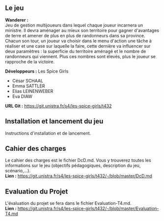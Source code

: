 ## Le jeu

**Wanderer :** <br>
Jeu de gestion multijoueurs dans lequel chaque joueur incarnera un ministre. Il devra aménager au mieux son territoire pour gagner d'avantages de terre et amener de plus en plus de randonneurs dans sa province. <br>
Chacun son tour, un joueur va choisir dans le menu d'action une tâche à réaliser et une case sur laquelle la faire, cette dernière va influencer sur deux paramètres : la superficie du territoire aménagé et le nombre de randonneurs qui viennent. Plus ces nombres sont élevés, plus le joueur se rapproche de la victoire.

**Développeurs :** Les Spice Girls 
- César SCHAAL
- Emma SATTLER
- Elias LEINENWEBER
- Eva DIAW

**URL Git :** https://git.unistra.fr/s4/les-spice-girls/t432

## Installation et lancement du jeu 
Instructions d'installation et de lancement. 

## Cahier des charges
Le cahier des charges est le fichier DcD.md. Vous y trouverez toutes les informations sur le jeu (objectifs pédagogiques, description du jeu, scénario,...).<br>
**Lien :** https://git.unistra.fr/s4/les-spice-girls/t432/-/blob/master/DcD.md

## Evaluation du Projet
L'évaluation du projet se fera dans le fichier Evaluation-T4.md. <br>
**Lien :** https://git.unistra.fr/s4/les-spice-girls/t432/-/blob/master/Evaluation-T4.md



